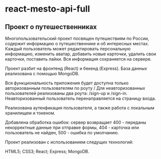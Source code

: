 # react-mesto-api-full
## Проект о путешественниках
Многопользовательский проект посвящен путешествиям по России, содержит информацию о путешественнике и об интересных местах. Каждый пользователь может редактировать персональную информацию, изменить аватар, добавить новые карточки, удалить свои карточки, поставить лайки. Вся информация сохраняется на сервере.

Проект разбит на фронтенд (React) и бекенд (Express). База данных реализована с помощью MongoDB.

Вся функциональность приложения будет доступна только авторизованным пользователям по роуту /
Для неавторизованных пользователей реализованы два роута: /sign-up и /sign-in. Неавторизованный пользователь перенаправляется на страницу входа.

Реализована аутенфикация пользователя, а также работа с локальным хранилищем и токеном.

Добавлена обработка ошибок: сервер возвращает 400 - переданы некорректные данные при отправке формы, 404 - карточка или пользователь не найден, 500 - ошибка по умолчанию.

Проект реализован с использованием следущих технологий:

HTML5;
CSS3;
React;
Express;
MongoDB.
